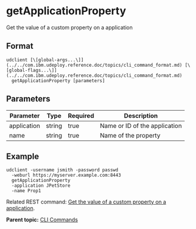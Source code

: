 # getApplicationProperty

Get the value of a custom property on a application

## Format

```
udclient [\[global-args...\]](../../com.ibm.udeploy.reference.doc/topics/cli_command_format.md) [\[global-flags...\]](../../com.ibm.udeploy.reference.doc/topics/cli_command_format.md)
  getApplicationProperty [parameters]
```

## Parameters

|Parameter|Type|Required|Description|
|---------|----|--------|-----------|
|application|string|true|Name or ID of the application|
|name|string|true|Name of the property|

## Example

```
udclient -username jsmith -password passwd 
  -weburl https://myserver.example.com:8443
  getApplicationProperty
  -application JPetStore
  -name Prop1
```

Related REST command: [Get the value of a custom property on a application](rest_cli_application_getproperty_get.md).

**Parent topic:** [CLI Commands](../../com.ibm.udeploy.reference.doc/topics/cli_commands.md)

